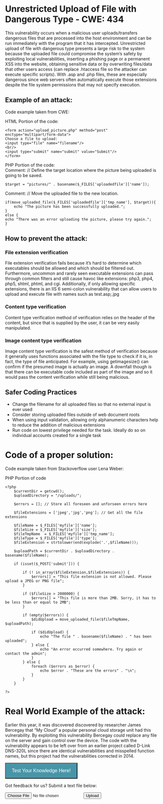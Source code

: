 # Unrestricted Upload of File with Dangerous Type - CWE: 434

This vulnerability occurs when a malicious user uploads/transfers dangerous files that are processed into the host environment and can be run immediately with the program that it has intercepted. Unrestricted upload of file with dangerous type presents a large risk to the system because the uploaded file could compromise the system’s safety by exploiting local vulnerabilities, inserting a phishing page or a permanent XSS into the website, obtaining sensitive data or by overwriting files/data that other users access (can replace .htaccess file so the attacker can execute specific scripts). With .asp and .php files, these are especially dangerous since web servers often automatically execute those extensions despite the file system permissions that may not specify execution.

## Example of an attack:
Code example taken from CWE:

HTML Portion of the code:
```
<form action="upload_picture.php" method="post" enctype="multipart/form-data">  
Choose a file to upload:  
<input type="file" name="filename"/>  
<br/>  
<input type="submit" name="submit" value="Submit"/>  
</form>  
```
PHP Portion of the code:  
Comment: // Define the target location where the picture being uploaded is going to be saved.  
```
$target = "pictures/" . basename($_FILES['uploadedfile']['name']);  
```
Comment: // Move the uploaded file to the new location.  
```
if(move_uploaded_file($_FILES['uploadedfile']['tmp_name'], $target)){  
    echo "The picture has been successfully uploaded.";  
}  
else {  
echo "There was an error uploading the picture, please try again.";  
}  
```

## How to prevent the attack: 

### File extension verification
File extension verification fails because it’s hard to determine which executables should be allowed and which should be filtered out. Furthermore, uncommon and rarely seen executable extensions can pass through common filters and still cause havoc like extensions: php3, php4, php5, shtml, phtml, and cgi. Additionally, if only allowing specific extensions, there is an IIS 6 semi-colon vulnerability that can allow users to upload and execute file with names such as test.asp;.jpg

### Content type verification
Content type verification method of verification relies on the header of the content, but since that is supplied by the user, it can be very easily manipulated. 

### Image content type verification 
Image content type verification is the safest method of verification because it generally uses functions associated with the file type to check if it is, in fact, the type of file anticipated. For example, using getimagesize() can confirm if the presumed image is actually an image. A downfall though is that there can be executable code included as part of the image and so it would pass the content verification while still being malicious.

## Safer Coding Practices
* Change the filename for all uploaded files so that no external input is ever used
* Consider storing uploaded files outside of web document roots
* When using input validation, allowing only alphanumeric characters help to reduce the addition of malicious extensions
* Run code on lowest privilege needed for the task. Ideally do so on individual accounts created for a single task

# Code of a proper solution: 
Code example taken from Stackoverflow user Lena Weber:

PHP Portion of code

```
<?php
    $currentDir = getcwd();
    $uploadDirectory = "/uploads/";

    $errors = []; // Store all foreseen and unforseen errors here

    $fileExtensions = ['jpeg','jpg','png']; // Get all the file extensions

    $fileName = $_FILES['myfile']['name'];
    $fileSize = $_FILES['myfile']['size'];
    $fileTmpName  = $_FILES['myfile']['tmp_name'];
    $fileType = $_FILES['myfile']['type'];
    $fileExtension = strtolower(end(explode('.',$fileName)));

    $uploadPath = $currentDir . $uploadDirectory . basename($fileName); 

    if (isset($_POST['submit'])) {

        if (! in_array($fileExtension,$fileExtensions)) {
            $errors[] = "This file extension is not allowed. Please upload a JPEG or PNG file";
        }

        if ($fileSize > 2000000) {
            $errors[] = "This file is more than 2MB. Sorry, it has to be less than or equal to 2MB";
        }

        if (empty($errors)) {
            $didUpload = move_uploaded_file($fileTmpName, $uploadPath);

            if ($didUpload) {
                echo "The file " . basename($fileName) . " has been uploaded";
            } else {
                echo "An error occurred somewhere. Try again or contact the admin";
            }
        } else {
            foreach ($errors as $error) {
                echo $error . "These are the errors" . "\n";
            }
        }
    }

?>
```

# Real World Example of the attack:
Earlier this year, it was discovered discovered by researcher James Bercegay that “My Cloud” a popular personal cloud storage unit had this vulnerability. By exploiting this vulnerability Bercegay could replace any file on the server and gain control over the device. The code with the vulnerability appears to be left over from an earlier project called D-Link DNS-320L since there are identical vulnerabilities and misspelled function names, but this project had the vulnerabilities corrected in 2014. 

<style>
.button {
  background-color: #4895a8;
  color: white;
  padding: 15px 20px;
  text-align: center;
  font-size: 16px;
  cursor: pointer;
}
.button:hover {
  background-color: #285763;
}
</style>
<form>
<input class="button" type = "button" onclick="window.location.href = 'https://raysarivera.github.io/Honors_proj1/Lesson/UnrestrictedFileUpload_quiz'" value = "Test Your Knowledge Here!"> </form>


<body>
  <p>Got feedback for us? Submit a text file below:</p>
  <input type="file" id="f">
  <input type="button" value="Upload" name="submit" onclick="clicky()">
  
  <p id="demo"></p>

  <script type="text/javascript">
    
    function clicky() {
      var str = document.getElementById("f").value;
      var ext = str.substr(str.indexOf(".") + 1);
      //document.getElementById("demo").innerHTML = ext;
      if (ext == "exe") {
        document.getElementById("demo").innerHTML = "You have uploaded a possible virus to our server, congrats!";
      }
      if (ext == "txt") {
        document.getElementById("demo").innerHTML = "Thank you for your feedback!";
      }
    }
  </script>
</body>
